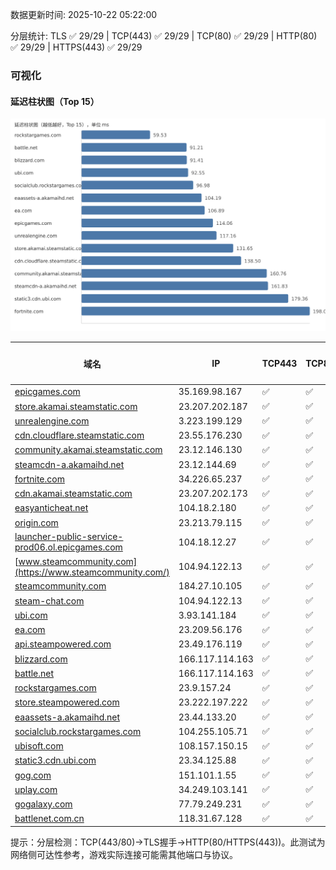 数据更新时间: 2025-10-22 05:22:00

分层统计: TLS ✅ 29/29 | TCP(443) ✅ 29/29 | TCP(80) ✅ 29/29 | HTTP(80) ✅ 29/29 | HTTPS(443) ✅ 29/29

### 可视化

#### 延迟柱状图（Top 15）

![Latency Chart](latency_chart.svg)

| 域名 | IP | TCP443 | TCP80 | TLS 握手 | HTTP(80) | 状态码 | HTTPS(443) | 状态码(HTTPS) | 延迟(ms) |
|---|---|---|---|---|---|---|---|---|---|
| [epicgames.com](https://epicgames.com/) | 35.169.98.167 | ✅ | ✅ | ✅ | ✅ | 301 | ✅ | 302 | 114.06 |
| [store.akamai.steamstatic.com](https://store.akamai.steamstatic.com/) | 23.207.202.187 | ✅ | ✅ | ✅ | ✅ | 403 | ✅ | 403 | 131.65 |
| [unrealengine.com](https://unrealengine.com/) | 3.223.199.129 | ✅ | ✅ | ✅ | ✅ | 301 | ✅ | 301 | 117.16 |
| [cdn.cloudflare.steamstatic.com](https://cdn.cloudflare.steamstatic.com/) | 23.55.176.230 | ✅ | ✅ | ✅ | ✅ | 200 | ✅ | 200 | 138.5 |
| [community.akamai.steamstatic.com](https://community.akamai.steamstatic.com/) | 23.12.146.130 | ✅ | ✅ | ✅ | ✅ | 403 | ✅ | 403 | 160.76 |
| [steamcdn-a.akamaihd.net](https://steamcdn-a.akamaihd.net/) | 23.12.144.69 | ✅ | ✅ | ✅ | ✅ | 200 | ✅ | 200 | 161.83 |
| [fortnite.com](https://fortnite.com/) | 34.226.65.237 | ✅ | ✅ | ✅ | ✅ | 301 | ✅ | 301 | 198.05 |
| [cdn.akamai.steamstatic.com](https://cdn.akamai.steamstatic.com/) | 23.207.202.173 | ✅ | ✅ | ✅ | ✅ | 200 | ✅ | 200 | 200.28 |
| [easyanticheat.net](https://easyanticheat.net/) | 104.18.2.180 | ✅ | ✅ | ✅ | ✅ | 301 | ✅ | 301 | 243.28 |
| [origin.com](https://origin.com/) | 23.213.79.115 | ✅ | ✅ | ✅ | ✅ | 301 | ✅ | 301 | 243.11 |
| [launcher-public-service-prod06.ol.epicgames.com](https://launcher-public-service-prod06.ol.epicgames.com/) | 104.18.12.27 | ✅ | ✅ | ✅ | ✅ | 404 | ✅ | 404 | 289.26 |
| [www.steamcommunity.com](https://www.steamcommunity.com/) | 104.94.122.13 | ✅ | ✅ | ✅ | ✅ | 302 | ✅ | 302 | 286.08 |
| [steamcommunity.com](https://steamcommunity.com/) | 184.27.10.105 | ✅ | ✅ | ✅ | ✅ | 302 | ✅ | 200 | 346.81 |
| [steam-chat.com](https://steam-chat.com/) | 104.94.122.13 | ✅ | ✅ | ✅ | ✅ | 302 | ✅ | 404 | 229.7 |
| [ubi.com](https://ubi.com/) | 3.93.141.184 | ✅ | ✅ | ✅ | ✅ | 301 | ✅ | 301 | 92.55 |
| [ea.com](https://ea.com/) | 23.209.56.176 | ✅ | ✅ | ✅ | ✅ | 301 | ✅ | 301 | 106.89 |
| [api.steampowered.com](https://api.steampowered.com/) | 23.49.176.119 | ✅ | ✅ | ✅ | ✅ | 404 | ✅ | 404 | 306.38 |
| [blizzard.com](https://blizzard.com/) | 166.117.114.163 | ✅ | ✅ | ✅ | ✅ | 302 | ✅ | 302 | 91.41 |
| [battle.net](https://battle.net/) | 166.117.114.163 | ✅ | ✅ | ✅ | ✅ | 301 | ✅ | 301 | 91.21 |
| [rockstargames.com](https://rockstargames.com/) | 23.9.157.24 | ✅ | ✅ | ✅ | ✅ | 301 | ✅ | 301 | 59.53 |
| [store.steampowered.com](https://store.steampowered.com/) | 23.222.197.222 | ✅ | ✅ | ✅ | ✅ | 302 | ✅ | 200 | 385.6 |
| [eaassets-a.akamaihd.net](https://eaassets-a.akamaihd.net/) | 23.44.133.20 | ✅ | ✅ | ✅ | ✅ | 404 | ✅ | 404 | 104.19 |
| [socialclub.rockstargames.com](https://socialclub.rockstargames.com/) | 104.255.105.71 | ✅ | ✅ | ✅ | ✅ | 301 | ✅ | 307 | 96.98 |
| [ubisoft.com](https://ubisoft.com/) | 108.157.150.15 | ✅ | ✅ | ✅ | ✅ | 301 | ✅ | 301 | 213.13 |
| [static3.cdn.ubi.com](https://static3.cdn.ubi.com/) | 23.34.125.88 | ✅ | ✅ | ✅ | ✅ | 401 | ✅ | 401 | 179.36 |
| [gog.com](https://gog.com/) | 151.101.1.55 | ✅ | ✅ | ✅ | ✅ | 301 | ✅ | 301 | 623.68 |
| [uplay.com](https://uplay.com/) | 34.249.103.141 | ✅ | ✅ | ✅ | ✅ | 301 | ✅ | 301 | 326.98 |
| [gogalaxy.com](https://gogalaxy.com/) | 77.79.249.231 | ✅ | ✅ | ✅ | ✅ | 301 | ✅ | 301 | 434.6 |
| [battlenet.com.cn](https://battlenet.com.cn/) | 118.31.67.128 | ✅ | ✅ | ✅ | ✅ | 308 | ✅ | 302 | 1033.81 |

提示：分层检测：TCP(443/80)→TLS握手→HTTP(80/HTTPS(443))。此测试为网络侧可达性参考，游戏实际连接可能需其他端口与协议。
